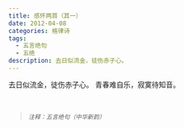 ```yaml
---
title: 感怀两首（其一）
date: 2012-04-08
categories: 格律诗
tags:
  - 五言绝句
  - 五绝
description: 去日似流金，徒伤赤子心。
---
```


去日似流金，徒伤赤子心。
青春难自乐，寂寞待知音。

<br/>
<blockquote>
<p><small><i>注释：五言绝句（中华新韵）</i></small></p>
</blockquote>